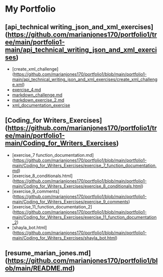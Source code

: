 # My Portfolio

## [api_technical writing_json_and_xml_exercises] (https://github.com/marianjones170/portfolio1/tree/main/portfolio1-main/api_technical_writing_json_and_xml_exercises)
   * [create_xml_challenge] (https://github.com/marianjones170/portfolio1/blob/main/portfolio1-main/api_technical_writing_json_and_xml_exercises/create_xml_challenge.xml)
   * [exercise_4.md](https://github.com/marianjones170/portfolio1/blob/main/portfolio1-main/api_technical_writing_json_and_xml_exercises/exercise_4.md)
   * [markdown_challenge.md](https://github.com/marianjones170/portfolio1/blob/main/portfolio1-main/api_technical_writing_json_and_xml_exercises/markdown_challenge.md)
   * [markdown_exercise_2.md](https://github.com/marianjones170/portfolio1/blob/main/portfolio1-main/api_technical_writing_json_and_xml_exercises/markdown_exercise_2.md)
   * [xml_documentation_exercise](https://github.com/marianjones170/portfolio1/blob/main/portfolio1-main/api_technical_writing_json_and_xml_exercises/xml_documentation_exercise.xml)

## [Coding_for Writers_Exercises] (https://github.com/marianjones170/portfolio1/tree/main/portfolio1-main/Coding_for_Writers_Exercises)
  * [exercise_7 function_documentation.md] (https://github.com/marianjones170/portfolio1/blob/main/portfolio1-main/Coding_for_Writers_Exercises/exercise_7_function_documentation.md)
  * [exercise_8_conditionals.html] (https://github.com/marianjones170/portfolio1/blob/main/portfolio1-main/Coding_for_Writers_Exercises/exercise_8_conditionals.html)
  * [exercise_9_comments] (https://github.com/marianjones170/portfolio1/blob/main/portfolio1-main/Coding_for_Writers_Exercises/exercise_9_comments)
  * [exercise_11_function_documentation_2] (https://github.com/marianjones170/portfolio1/blob/main/portfolio1-main/Coding_for_Writers_Exercises/exercise_11_function_documentation_2)
  * [shayla_bot.html] (https://github.com/marianjones170/portfolio1/blob/main/portfolio1-main/Coding_for_Writers_Exercises/shayla_bot.html)

## [resume_marian_jones.md] (https://github.com/marianjones170/portfolio1/blob/main/README.md)
